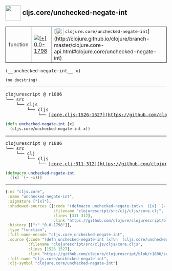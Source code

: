 ## <img width="48px" valign="middle" src="http://i.imgur.com/Hi20huC.png"> cljs.core/unchecked-negate-int

 <table border="1">
<tr>
<td>function</td>
<td><a href="https://github.com/cljsinfo/api-refs/tree/0.0-1798"><img valign="middle" alt="[+] 0.0-1798" src="https://img.shields.io/badge/+-0.0--1798-lightgrey.svg"></a> </td>
<td>
[<img height="24px" valign="middle" src="http://i.imgur.com/1GjPKvB.png"> <samp>clojure.core/unchecked-negate-int</samp>](http://clojure.github.io/clojure/branch-master/clojure.core-api.html#clojure.core/unchecked-negate-int)
</td>
</tr>
</table>

 <samp>
(__unchecked-negate-int__ x)<br>
</samp>

```
(no docstring)
```

---

 <pre>
clojurescript @ r1806
└── src
    └── cljs
        └── cljs
            └── <ins>[core.cljs:1526-1527](https://github.com/clojure/clojurescript/blob/r1806/src/cljs/cljs/core.cljs#L1526-L1527)</ins>
</pre>

```clj
(defn unchecked-negate-int [x]
  (cljs.core/unchecked-negate-int x))
```


---

 <pre>
clojurescript @ r1806
└── src
    └── clj
        └── cljs
            └── <ins>[core.clj:311-312](https://github.com/clojure/clojurescript/blob/r1806/src/clj/cljs/core.clj#L311-L312)</ins>
</pre>

```clj
(defmacro unchecked-negate-int
  ([x] `(- ~x)))
```

---

```clj
{:ns "cljs.core",
 :name "unchecked-negate-int",
 :signature ["[x]"],
 :shadowed-sources ({:code "(defmacro unchecked-negate-int\n  ([x] `(- ~x)))",
                     :filename "clojurescript/src/clj/cljs/core.clj",
                     :lines [311 312],
                     :link "https://github.com/clojure/clojurescript/blob/r1806/src/clj/cljs/core.clj#L311-L312"}),
 :history [["+" "0.0-1798"]],
 :type "function",
 :full-name-encode "cljs.core_unchecked-negate-int",
 :source {:code "(defn unchecked-negate-int [x]\n  (cljs.core/unchecked-negate-int x))",
          :filename "clojurescript/src/cljs/cljs/core.cljs",
          :lines [1526 1527],
          :link "https://github.com/clojure/clojurescript/blob/r1806/src/cljs/cljs/core.cljs#L1526-L1527"},
 :full-name "cljs.core/unchecked-negate-int",
 :clj-symbol "clojure.core/unchecked-negate-int"}

```
